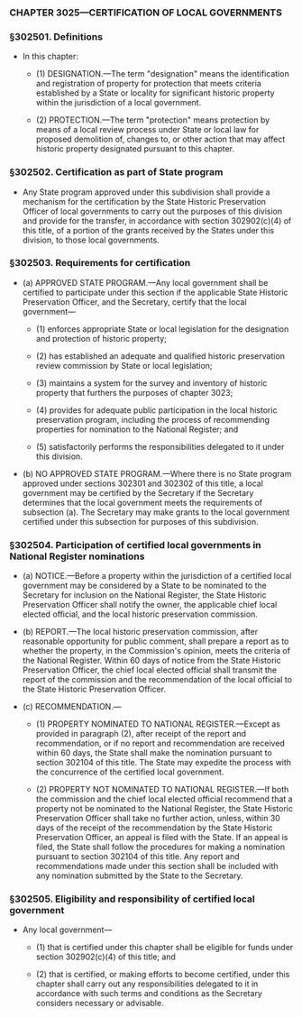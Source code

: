 ### **CHAPTER 3025—CERTIFICATION OF LOCAL GOVERNMENTS**

### §302501. Definitions
* In this chapter:

  * (1) DESIGNATION.—The term "designation" means the identification and registration of property for protection that meets criteria established by a State or locality for significant historic property within the jurisdiction of a local government.

  * (2) PROTECTION.—The term "protection" means protection by means of a local review process under State or local law for proposed demolition of, changes to, or other action that may affect historic property designated pursuant to this chapter.

### §302502. Certification as part of State program
* Any State program approved under this subdivision shall provide a mechanism for the certification by the State Historic Preservation Officer of local governments to carry out the purposes of this division and provide for the transfer, in accordance with section 302902(c)(4) of this title, of a portion of the grants received by the States under this division, to those local governments.

### §302503. Requirements for certification
* (a) APPROVED STATE PROGRAM.—Any local government shall be certified to participate under this section if the applicable State Historic Preservation Officer, and the Secretary, certify that the local government—

  * (1) enforces appropriate State or local legislation for the designation and protection of historic property;

  * (2) has established an adequate and qualified historic preservation review commission by State or local legislation;

  * (3) maintains a system for the survey and inventory of historic property that furthers the purposes of chapter 3023;

  * (4) provides for adequate public participation in the local historic preservation program, including the process of recommending properties for nomination to the National Register; and

  * (5) satisfactorily performs the responsibilities delegated to it under this division.


* (b) NO APPROVED STATE PROGRAM.—Where there is no State program approved under sections 302301 and 302302 of this title, a local government may be certified by the Secretary if the Secretary determines that the local government meets the requirements of subsection (a). The Secretary may make grants to the local government certified under this subsection for purposes of this subdivision.

### §302504. Participation of certified local governments in National Register nominations
* (a) NOTICE.—Before a property within the jurisdiction of a certified local government may be considered by a State to be nominated to the Secretary for inclusion on the National Register, the State Historic Preservation Officer shall notify the owner, the applicable chief local elected official, and the local historic preservation commission.

* (b) REPORT.—The local historic preservation commission, after reasonable opportunity for public comment, shall prepare a report as to whether the property, in the Commission's opinion, meets the criteria of the National Register. Within 60 days of notice from the State Historic Preservation Officer, the chief local elected official shall transmit the report of the commission and the recommendation of the local official to the State Historic Preservation Officer.

* (c) RECOMMENDATION.—

  * (1) PROPERTY NOMINATED TO NATIONAL REGISTER.—Except as provided in paragraph (2), after receipt of the report and recommendation, or if no report and recommendation are received within 60 days, the State shall make the nomination pursuant to section 302104 of this title. The State may expedite the process with the concurrence of the certified local government.

  * (2) PROPERTY NOT NOMINATED TO NATIONAL REGISTER.—If both the commission and the chief local elected official recommend that a property not be nominated to the National Register, the State Historic Preservation Officer shall take no further action, unless, within 30 days of the receipt of the recommendation by the State Historic Preservation Officer, an appeal is filed with the State. If an appeal is filed, the State shall follow the procedures for making a nomination pursuant to section 302104 of this title. Any report and recommendations made under this section shall be included with any nomination submitted by the State to the Secretary.

### §302505. Eligibility and responsibility of certified local government
* Any local government—

  * (1) that is certified under this chapter shall be eligible for funds under section 302902(c)(4) of this title; and

  * (2) that is certified, or making efforts to become certified, under this chapter shall carry out any responsibilities delegated to it in accordance with such terms and conditions as the Secretary considers necessary or advisable.
